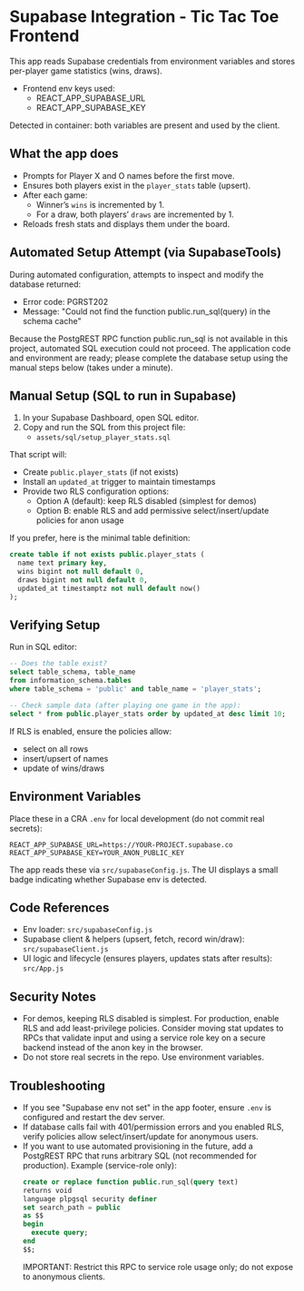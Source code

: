 # Supabase Integration - Tic Tac Toe Frontend

This app reads Supabase credentials from environment variables and stores per-player game statistics (wins, draws).

- Frontend env keys used:
  - REACT_APP_SUPABASE_URL
  - REACT_APP_SUPABASE_KEY

Detected in container: both variables are present and used by the client.

## What the app does

- Prompts for Player X and O names before the first move.
- Ensures both players exist in the `player_stats` table (upsert).
- After each game:
  - Winner’s `wins` is incremented by 1.
  - For a draw, both players’ `draws` are incremented by 1.
- Reloads fresh stats and displays them under the board.

## Automated Setup Attempt (via SupabaseTools)

During automated configuration, attempts to inspect and modify the database returned:

- Error code: PGRST202
- Message: "Could not find the function public.run_sql(query) in the schema cache"

Because the PostgREST RPC function public.run_sql is not available in this project, automated SQL execution could not proceed. The application code and environment are ready; please complete the database setup using the manual steps below (takes under a minute).

## Manual Setup (SQL to run in Supabase)

1) In your Supabase Dashboard, open SQL editor.
2) Copy and run the SQL from this project file:
   - `assets/sql/setup_player_stats.sql`

That script will:
- Create `public.player_stats` (if not exists)
- Install an `updated_at` trigger to maintain timestamps
- Provide two RLS configuration options:
  - Option A (default): keep RLS disabled (simplest for demos)
  - Option B: enable RLS and add permissive select/insert/update policies for anon usage

If you prefer, here is the minimal table definition:

```sql
create table if not exists public.player_stats (
  name text primary key,
  wins bigint not null default 0,
  draws bigint not null default 0,
  updated_at timestamptz not null default now()
);
```

## Verifying Setup

Run in SQL editor:
```sql
-- Does the table exist?
select table_schema, table_name
from information_schema.tables
where table_schema = 'public' and table_name = 'player_stats';

-- Check sample data (after playing one game in the app):
select * from public.player_stats order by updated_at desc limit 10;
```

If RLS is enabled, ensure the policies allow:
- select on all rows
- insert/upsert of names
- update of wins/draws

## Environment Variables

Place these in a CRA `.env` for local development (do not commit real secrets):

```
REACT_APP_SUPABASE_URL=https://YOUR-PROJECT.supabase.co
REACT_APP_SUPABASE_KEY=YOUR_ANON_PUBLIC_KEY
```

The app reads these via `src/supabaseConfig.js`. The UI displays a small badge indicating whether Supabase env is detected.

## Code References

- Env loader: `src/supabaseConfig.js`
- Supabase client & helpers (upsert, fetch, record win/draw): `src/supabaseClient.js`
- UI logic and lifecycle (ensures players, updates stats after results): `src/App.js`

## Security Notes

- For demos, keeping RLS disabled is simplest. For production, enable RLS and add least-privilege policies. Consider moving stat updates to RPCs that validate input and using a service role key on a secure backend instead of the anon key in the browser.
- Do not store real secrets in the repo. Use environment variables.

## Troubleshooting

- If you see "Supabase env not set" in the app footer, ensure `.env` is configured and restart the dev server.
- If database calls fail with 401/permission errors and you enabled RLS, verify policies allow select/insert/update for anonymous users.
- If you want to use automated provisioning in the future, add a PostgREST RPC that runs arbitrary SQL (not recommended for production). Example (service-role only):
  ```sql
  create or replace function public.run_sql(query text)
  returns void
  language plpgsql security definer
  set search_path = public
  as $$
  begin
    execute query;
  end
  $$;
  ```
  IMPORTANT: Restrict this RPC to service role usage only; do not expose to anonymous clients.
